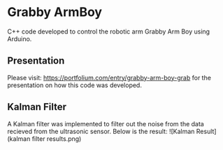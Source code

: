 # Grabby ArmBoy

C++ code developed to control the robotic arm Grabby Arm Boy using Arduino.

## Presentation

Please visit: https://portfolium.com/entry/grabby-arm-boy-grab for the presentation on how this code was developed.

## Kalman Filter

A Kalman filter was implemented to filter out the noise from the data recieved from the ultrasonic sensor. Below is the result:
![Kalman Result](kalman filter results.png)
